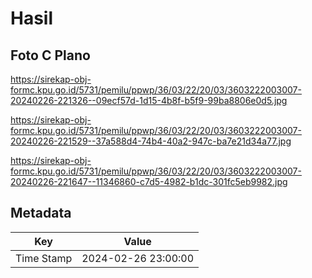 # Hasil

## Foto C Plano

https://sirekap-obj-formc.kpu.go.id/5731/pemilu/ppwp/36/03/22/20/03/3603222003007-20240226-221326--09ecf57d-1d15-4b8f-b5f9-99ba8806e0d5.jpg

https://sirekap-obj-formc.kpu.go.id/5731/pemilu/ppwp/36/03/22/20/03/3603222003007-20240226-221529--37a588d4-74b4-40a2-947c-ba7e21d34a77.jpg

https://sirekap-obj-formc.kpu.go.id/5731/pemilu/ppwp/36/03/22/20/03/3603222003007-20240226-221647--11346860-c7d5-4982-b1dc-301fc5eb9982.jpg


## Metadata

| Key        | Value               |
| ---------- | ------------------- |
| Time Stamp | 2024-02-26 23:00:00 |



